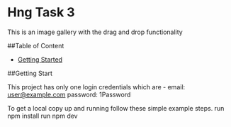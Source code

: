 # Hng Task 3

 This is an image gallery with the drag and drop  functionality


##Table of Content

- [Getting Started](#getting-started)

##Getting Start

This project has only one login credentials which are -
email: user@example.com
password: 1Password


To get a local copy up and running follow these simple example steps.
 run npm install
 run npm dev